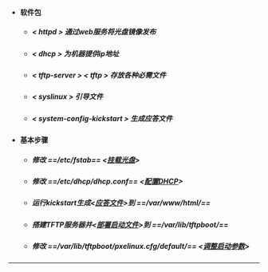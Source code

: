- #### 软件包
    - #####  < httpd >                      通过web服务将光盘镜像发布
    - #####  < dhcp >                       为机器提供ip地址
    - #####  < tftp-server > < tftp >         存放各种必需文件
    - #####  < syslinux >                   引导文件
    - #####  < system-config-kickstart >    生成应答文件
- #### 基本步骤
    - ##### 修改 ==/etc/fstab== <[挂载光盘](https://github.com/guiaiy/linux/blob/master/PXE/fstab)> 
    - ##### 修改  ==/etc/dhcp/dhcp.conf== <[配置DHCP](https://github.com/guiaiy/linux/blob/master/PXE/dhcp.conf)>
    - ##### 运行kickstart生成<[应答文件](https://github.com/guiaiy/linux/blob/master/PXE/ks7.cfg)>到 ==/var/www/html/== 
    - ##### 搭建TFTP服务器并<[部署启动文件](https://github.com/guiaiy/linux/blob/master/PXE/start.sh)>到 ==/var/lib/tftpboot/== 
    - ##### 修改 ==/var/lib/tftpboot/pxelinux.cfg/default/== <[调整启动参数](https://github.com/guiaiy/linux/blob/master/PXE/default)>
---
